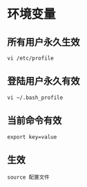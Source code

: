 # 环境变量

## 所有用户永久生效
`vi /etc/profile`

## 登陆用户永久有效
`vi ~/.bash_profile`

## 当前命令有效
`export key=value`

## 生效
`source 配置文件`

